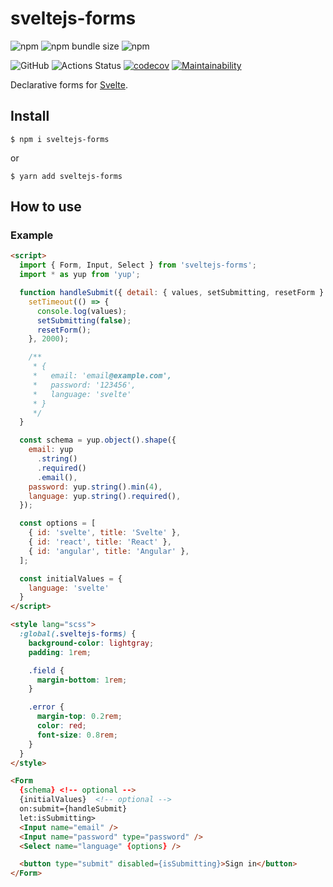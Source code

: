# sveltejs-forms

![npm](https://img.shields.io/npm/v/sveltejs-forms)
![npm bundle size](https://img.shields.io/bundlephobia/minzip/sveltejs-forms)
![npm](https://img.shields.io/npm/dw/sveltejs-forms)

![GitHub](https://img.shields.io/github/license/mdauner/sveltejs-forms)
![Actions Status](https://github.com/mdauner/sveltejs-forms/workflows/Node%20CI/badge.svg)
[![codecov](https://codecov.io/gh/mdauner/sveltejs-forms/branch/master/graph/badge.svg)](https://codecov.io/gh/mdauner/sveltejs-forms)
[![Maintainability](https://api.codeclimate.com/v1/badges/a5df28cac1b693245079/maintainability)](https://codeclimate.com/github/mdauner/sveltejs-forms/maintainability)

Declarative forms for [Svelte](https://svelte.dev/).

## Install

```shell
$ npm i sveltejs-forms
```

or

```shell
$ yarn add sveltejs-forms
```

## How to use

### Example

```html
<script>
  import { Form, Input, Select } from 'sveltejs-forms';
  import * as yup from 'yup';

  function handleSubmit({ detail: { values, setSubmitting, resetForm } }) {
    setTimeout(() => {
      console.log(values);
      setSubmitting(false);
      resetForm();
    }, 2000);

    /**
     * {
     *   email: 'email@example.com',
     *   password: '123456',
     *   language: 'svelte'
     * }
     */
  }

  const schema = yup.object().shape({
    email: yup
      .string()
      .required()
      .email(),
    password: yup.string().min(4),
    language: yup.string().required(),
  });

  const options = [
    { id: 'svelte', title: 'Svelte' },
    { id: 'react', title: 'React' },
    { id: 'angular', title: 'Angular' },
  ];

  const initialValues = {
    language: 'svelte'
  }
</script>

<style lang="scss">
  :global(.sveltejs-forms) {
    background-color: lightgray;
    padding: 1rem;

    .field {
      margin-bottom: 1rem;
    }

    .error {
      margin-top: 0.2rem;
      color: red;
      font-size: 0.8rem;
    }
  }
</style>

<Form
  {schema} <!-- optional -->
  {initialValues}  <!-- optional -->
  on:submit={handleSubmit}
  let:isSubmitting>
  <Input name="email" />
  <Input name="password" type="password" />
  <Select name="language" {options} />

  <button type="submit" disabled={isSubmitting}>Sign in</button>
</Form>
```
